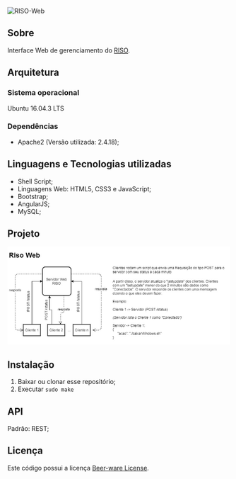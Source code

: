 ![RISO-Web](https://github.com/ntic-cefetmg/RISO-Web/blob/develop/src/imagens/logo.jpg)

## Sobre

Interface Web de gerenciamento do [RISO](https://github.com/ntic-cefetmg/RISO).

## Arquitetura

### Sistema operacional
Ubuntu 16.04.3 LTS

### Dependências
- Apache2 (Versão utilizada: 2.4.18);

## Linguagens e Tecnologias utilizadas
- Shell Script;
- Linguagens Web: HTML5, CSS3 e JavaScript;
- Bootstrap;
- AngularJS;
- MySQL;

## Projeto

![Projeto RISO-Web](/src/imagens/projeto.jpg)

## Instalação
1. Baixar ou clonar esse repositório;
2. Executar `sudo make`

## API
Padrão: REST;

## Licença
Este código possui a licença [Beer-ware License](https://github.com/ntic-cefetmg/RISO-Web/blob/master/LICENSE.md).
